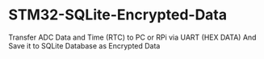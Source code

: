 # STM32-SQLite-Encrypted-Data
Transfer ADC Data and Time (RTC) to PC or RPi via UART (HEX DATA) And Save it to SQLite Database as Encrypted Data
